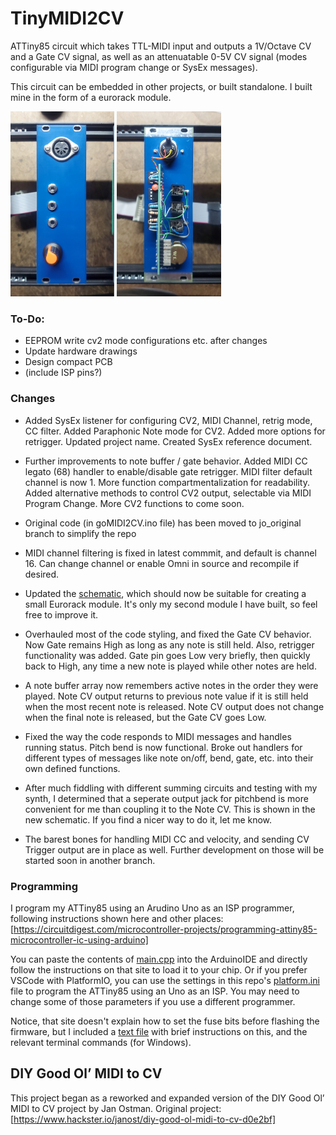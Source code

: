 # TinyMIDI2CV
ATTiny85 circuit which takes TTL-MIDI input and outputs a 1V/Octave CV and a Gate CV signal, as well as an attenuatable 0-5V CV signal (modes configurable via MIDI program change or SysEx messages).

This circuit can be embedded in other projects, or built standalone. I built mine in the form of a eurorack module.

<p float="left">
  <img src="./other%20resources/module_images/module_front.jpg" width=33% />
  <img src="./other%20resources/module_images/module_back.jpg" width=33% />
</p>


### To-Do:
- EEPROM write cv2 mode configurations etc. after changes
- Update hardware drawings
- Design compact PCB
- (include ISP pins?)

### Changes
- Added SysEx listener for configuring CV2, MIDI Channel, retrig mode, CC filter. Added Paraphonic Note mode for CV2. Added more options for retrigger. Updated project name. Created SysEx reference document.

- Further improvements to note buffer / gate behavior. Added MIDI CC legato (68) handler to enable/disable gate retrigger. MIDI filter default channel is now 1. More function compartmentalization for readability. Added alternative methods to control CV2 output, selectable via MIDI Program Change. More CV2 functions to come soon.

- Original code (in goMIDI2CV.ino file) has been moved to jo_original branch to simplify the repo

- MIDI channel filtering is fixed in latest commmit, and default is channel 16. Can change channel or enable Omni in source and recompile if desired.

- Updated the [schematic](./hardware/TinyMIDI2CV.pdf), which should now be suitable for creating a small Eurorack module.  It's only my second module I have built, so feel free to improve it.

-  Overhauled most of the code styling, and fixed the Gate CV behavior. Now Gate remains High as long as any note is still held.  Also, retrigger functionality was added. Gate pin goes Low very briefly, then quickly back to High, any time a new note is played while other notes are held.

- A note buffer array now remembers active notes in the order they were played.  Note CV output returns to previous note value if it is still held when the most recent note is released.  Note CV output does not change when the final note is released, but the Gate CV goes Low.

- Fixed the way the code responds to MIDI messages and handles running status. Pitch bend is now functional.  Broke out handlers for different types of messages like note on/off, bend, gate, etc. into their own defined functions.

- After much fiddling with different summing circuits and testing with my synth, I determined that a seperate output jack for pitchbend is more convenient for me than coupling it to the Note CV.  This is shown in the new schematic. If you find a nicer way to do it, let me know.

- The barest bones for handling MIDI CC and velocity, and sending CV Trigger output are in place as well. Further development on those will be started soon in another branch.

### Programming
I program my ATTiny85 using an Arudino Uno as an ISP programmer, following instructions shown here and other places:
[https://circuitdigest.com/microcontroller-projects/programming-attiny85-microcontroller-ic-using-arduino]

You can paste the contents of [main.cpp](./software/src/main.cpp) into the ArduinoIDE and directly follow the instructions on that site to load it to your chip.
Or if you prefer VSCode with PlatformIO, you can use the settings in this repo's [platform.ini](./software/platform.ini) file to program the ATTiny85 using an Uno as an ISP. You may need to change some of those parameters if you use a different programmer.

Notice, that site doesn't explain how to set the fuse bits before flashing the firmware, but I included a [text file](./software/attiny85%20fuse%20settings.txt) with brief instructions on this, and the relevant terminal commands (for Windows).



## DIY Good Ol’ MIDI to CV
This project began as a reworked and expanded version of the DIY Good Ol’ MIDI to CV project by Jan Ostman.
Original project: [https://www.hackster.io/janost/diy-good-ol-midi-to-cv-d0e2bf]
